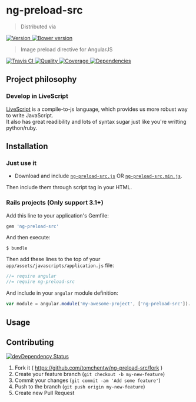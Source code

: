 # ng-preload-src
> Distributed via

[![Version     ](https://img.shields.io/gem/v/ng-preload-src.svg)                                   ](https://rubygems.org/gems/ng-preload-src)
[![Bower version](https://badge.fury.io/bo/ng-preload-src.svg)                                      ](https://badge.fury.io/bo/ng-preload-src)

> Image preload directive for AngularJS

[![Travis CI   ](https://travis-ci.org/tomchentw/ng-preload-src.svg?branch=master)                  ](https://travis-ci.org/tomchentw/ng-preload-src)
[![Quality     ](https://img.shields.io/codeclimate/github/tomchentw/ng-preload-src.svg)            ](https://codeclimate.com/github/tomchentw/ng-preload-src)
[![Coverage    ](https://img.shields.io/coveralls/tomchentw/ng-preload-src.svg)                     ](https://coveralls.io/r/tomchentw/ng-preload-src)
[![Dependencies](https://gemnasium.com/tomchentw/ng-preload-src.svg)                                ](https://gemnasium.com/tomchentw/ng-preload-src)


## Project philosophy

### Develop in LiveScript
[LiveScript](http://livescript.net/) is a compile-to-js language, which provides us more robust way to write JavaScript.  
It also has great readibility and lots of syntax sugar just like you're writting python/ruby.


## Installation

### Just use it

* Download and include [`ng-preload-src.js`](https://github.com/tomchentw/ng-preload-src/blob/master/ng-preload-src.js) OR [`ng-preload-src.min.js`](https://github.com/tomchentw/ng-preload-src/blob/master/ng-preload-src.min.js).  

Then include them through script tag in your HTML.

### **Rails** projects (Only support 3.1+)

Add this line to your application's Gemfile:

```ruby
gem 'ng-preload-src'
```

And then execute:

    $ bundle

Then add these lines to the top of your `app/assets/javascripts/application.js` file:

```javascript
//= require angular
//= require ng-preload-src
```

And include in your `angular` module definition:

```javascript
var module = angular.module('my-awesome-project', ['ng-preload-src']).
```


## Usage


## Contributing

[![devDependency Status](https://david-dm.org/tomchentw/ng-preload-src/dev-status.svg?theme=shields.io)](https://david-dm.org/tomchentw/ng-preload-src#info=devDependencies)

1. Fork it ( https://github.com/tomchentw/ng-preload-src/fork )
2. Create your feature branch (`git checkout -b my-new-feature`)
3. Commit your changes (`git commit -am 'Add some feature'`)
4. Push to the branch (`git push origin my-new-feature`)
5. Create new Pull Request